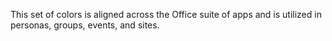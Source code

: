 This set of colors is aligned across the Office suite of apps and is utilized in personas, groups, events, and sites.
